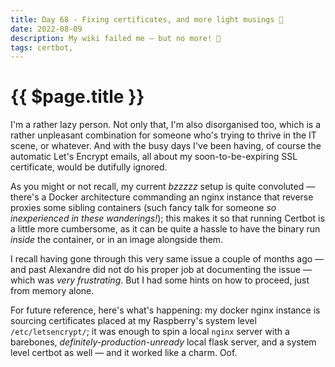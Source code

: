```yaml
---
title: Day 68 - Fixing certificates, and more light musings 🎨
date: 2022-08-09
description: My wiki failed me — but no more! 💢
tags: certbot, 
---
```


# {{ $page.title }}

I'm a rather lazy person. Not only that, I'm also disorganised too, which is a rather unpleasant combination for someone who's trying to thrive in the IT scene, or whatever. And with the busy days I've been having, of course the automatic Let's Encrypt emails, all about my soon-to-be-expiring SSL certificate, would be dutifully ignored.

As you might or not recall, my current *bzzzzz* setup is quite convoluted — there's a Docker architecture commanding an nginx instance that reverse proxies some sibling containers (such fancy talk for someone *so inexperienced in these wanderings!*); this makes it so that running Certbot is a little more cumbersome, as it can be quite a hassle to have the binary run *inside* the container, or in an image alongside them. 

I recall having gone through this very same issue a couple of months ago — and past Alexandre did not do his proper job at documenting the issue — which was *very frustrating*. But I had some hints on how to proceed, just from memory alone. 

For future reference, here's what's happening: my docker nginx instance is sourcing certificates placed at my Raspberry's system level `/etc/letsencrypt/`; it was enough to spin a local `nginx` server with a barebones, *definitely-production-unready* local flask server, and a system level certbot as well — and it worked like a charm. Oof.

<FetchComments :title=$frontmatter.title />
<PostComments :title=$frontmatter.title />

